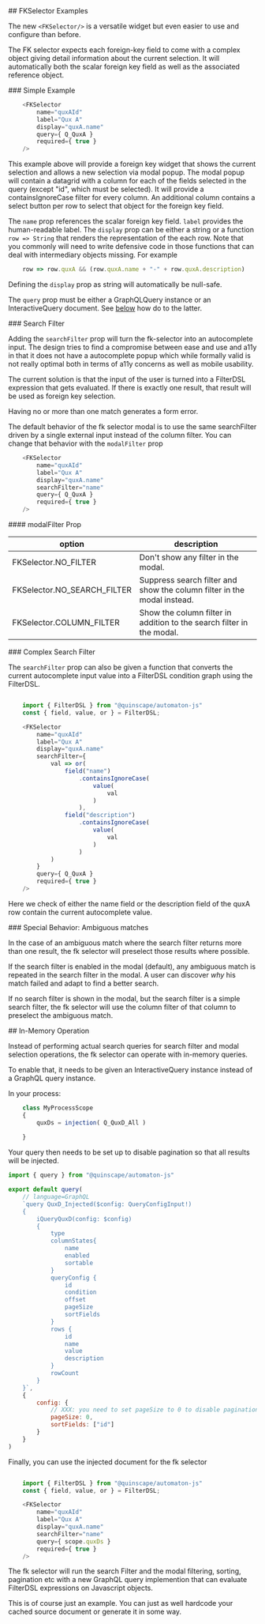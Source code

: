
<section>
## FKSelector Examples

The new `<FKSelector/>` is a versatile widget but even easier to use and configure than before.
                       
The FK selector expects each foreign-key field to come with a complex object giving detail information about the current
selection. It will automatically both the scalar foreign key field as well as the associated reference object.
                
</section>

<section>
### Simple Example

```js
    <FKSelector
        name="quxAId"
        label="Qux A"
        display="quxA.name"
        query={ Q_QuxA }
        required={ true }
    />
```

This example above will provide a foreign key widget that shows the current selection and allows a new selection via
modal popup. The modal popup will contain a datagrid with a column for each of the fields selected in the query (except
"id", which must be selected). It will provide a containsIgnoreCase filter for every column. An additional column
contains a select button per row to select that object for the foreign key field.

The `name` prop references the scalar foreign key field. `label` provides the human-readable label. The `display` prop
can be either a string or a function `row => String` that renders the representation of the each row. Note that you
commonly will need to write defensive code in those functions that can deal with intermediary objects missing. For example

```js
    row => row.quxA && (row.quxA.name + "-" + row.quxA.description)
```

Defining the `display` prop as string will automatically be null-safe.

The `query` prop must be either a GraphQLQuery instance or an InteractiveQuery document. See [below](#in-memory-operation) how do to the latter.  


</section>

<section>
### Search Filter

Adding the `searchFilter` prop will turn the fk-selector into an autocomplete input. The design tries to find a 
compromise between ease and use and a11y in that it does not have a autocomplete popup which while formally valid
is not really optimal both in terms of a11y concerns as well as mobile usability. 

The current solution is that the input of the user is turned into a FilterDSL expression that gets evaluated. If there is
exactly one result, that result will be used as foreign key selection.

Having no or more than one match generates a form error.

The default behavior of the fk selector modal is to use the same searchFilter driven by a single external input instead 
of the column filter. You can change that behavior with the `modalFilter` prop
                                                                          
```js
    <FKSelector
        name="quxAId"
        label="Qux A"
        display="quxA.name"
        searchFilter="name"
        query={ Q_QuxA }
        required={ true }
    />
```

</section>

<section>
#### modalFilter Prop

option                      | description
----------------------------|------------
FKSelector.NO_FILTER        | Don't show any filter in the modal.
FKSelector.NO_SEARCH_FILTER | Suppress search filter and show the column filter in the modal instead.
FKSelector.COLUMN_FILTER    | Show the column filter in addition to the search filter in the modal. 

</section>

<section>
### Complex Search Filter
                            
The `searchFilter` prop can also be given a function that converts the current autocomplete input value into a FilterDSL
condition graph using the FilterDSL.

```js

    import { FilterDSL } from "@quinscape/automaton-js"
    const { field, value, or } = FilterDSL;

    <FKSelector
        name="quxAId"
        label="Qux A"
        display="quxA.name"
        searchFilter={
            val => or(
                field("name")
                    .containsIgnoreCase(
                        value(
                            val
                        )
                    ),
                field("description")
                    .containsIgnoreCase(
                        value(
                            val
                        )
                    )
            )
        }
        query={ Q_QuxA }
        required={ true }
    />
```

Here we check of either the name field or the description field of the quxA row contain the current autocomplete value.

</section>

<section>
### Special Behavior: Ambiguous matches

In the case of an ambiguous match where the search filter returns more than one result, the fk selector will preselect 
those results where possible.

If the search filter is enabled in the modal (default), any ambiguous match is repeated in the search filter in the modal.
A user can discover *why* his match failed and adapt to find a better search.

If no search filter is shown in the modal, but the search filter is a simple search filter, the fk selector will use the 
column filter of that column to preselect the ambiguous match.


</section>

<section>
## In-Memory Operation

Instead of performing actual search queries for search filter and modal selection operations, the fk selector can operate
with in-memory queries.

To enable that, it needs to be given an InteractiveQuery instance instead of a GraphQL query instance.
      
In your process:

```js
    class MyProcessScope
    {
        quxDs = injection( Q_QuxD_All )
        
    }
```
      
Your query then needs to be set up to disable pagination so that all results will be injected.

```js
import { query } from "@quinscape/automaton-js"

export default query(
    // language=GraphQL
    `query QuxD_Injected($config: QueryConfigInput!)
    {
        iQueryQuxD(config: $config)
        {
            type
            columnStates{
                name
                enabled
                sortable
            }
            queryConfig {
                id
                condition
                offset
                pageSize
                sortFields
            }
            rows {
                id
                name
                value
                description
            }
            rowCount
        }
    }`,
    {
        config: {
            // XXX: you need to set pageSize to 0 to disable pagination here
            pageSize: 0,
            sortFields: ["id"]
        }
    }
)
```

Finally, you can use the injected document for the fk selector

```js

    import { FilterDSL } from "@quinscape/automaton-js"
    const { field, value, or } = FilterDSL;

    <FKSelector
        name="quxAId"
        label="Qux A"
        display="quxA.name"
        searchFilter="name"
        query={ scope.quxDs }
        required={ true }
    />
```
        
The fk selector will run the search Filter and the modal filtering, sorting, pagination etc with a new GraphQL 
query implemention that can evaluate FilterDSL expressions on Javascript objects.

This is of course just an example. You can just as well hardcode your cached source document or generate it in some way.

</section>
